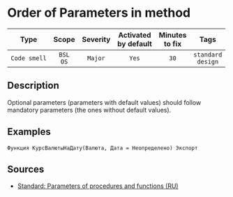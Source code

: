 # Order of Parameters in method

| Type | Scope | Severity | Activated<br/>by default | Minutes<br/>to fix | Tags |
| :-: | :-: | :-: | :-: | :-: | :-: |
| `Code smell` | `BSL`<br/>`OS` | `Major` | `Yes` | `30` | `standard`<br/>`design` |

<!-- Блоки выше заполняются автоматически, не трогать -->
## Description

Optional parameters (parameters with default values) should follow mandatory parameters (the ones without default values).

## Examples

```bsl
Функция КурсВалютыНаДату(Валюта, Дата = Неопределено) Экспорт
```

## Sources

* [Standard: Parameters of procedures and functions (RU)](https://its.1c.ru/db/v8std#content:640:hdoc)
